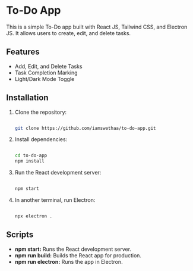 # To-Do App

This is a simple To-Do app built with React JS, Tailwind CSS, and Electron JS. It allows users to create, edit, and delete tasks.

## Features

- Add, Edit, and Delete Tasks
- Task Completion Marking
- Light/Dark Mode Toggle

## Installation

1. Clone the repository:
   ```bash
   
   git clone https://github.com/iamswethaa/to-do-app.git

2. Install dependencies:
   ```bash
   
   cd to-do-app
   npm install

3. Run the React development server:
   ```bash
   
   npm start

4. In another terminal, run Electron:
   ```bash
   
   npx electron .

## Scripts

- **npm start:** Runs the React development server.
- **npm run build:** Builds the React app for production.
- **npm run electron:** Runs the app in Electron.
